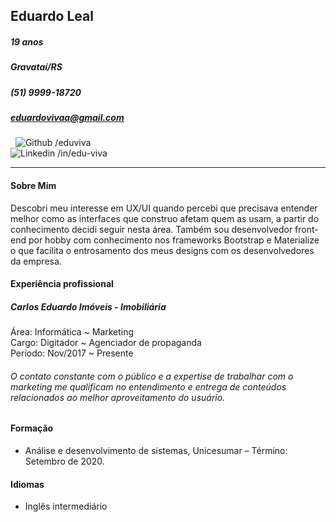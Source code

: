 
## Eduardo Leal

##### 19 anos
##### Gravataí/RS
##### (51) 9999-18720
##### eduardovivaa@gmail.com
&nbsp;
![Github](https://i.ibb.co/RbFq7Wv/Github-icon.png) /eduviva  
![Linkedin](https://i.ibb.co/GRZkNVp/Linkedin-icon.png) /in/edu-viva

-----
#### Sobre Mim
Descobri meu interesse em UX/UI quando percebi que precisava entender melhor como as interfaces que construo afetam quem as usam, a partir do conhecimento decidi seguir nesta área. 
Também sou desenvolvedor front-end por hobby com conhecimento nos frameworks Bootstrap e Materialize o que facilita o entrosamento dos meus designs com os desenvolvedores da empresa.

#### Experiência profissional
##### Carlos Eduardo Imóveis - Imobiliária
Área: Informática ~ Marketing\
Cargo: Digitador ~ Agenciador de propaganda\
Período: Nov/2017 ~ Presente

###### O contato constante com o público e a expertise de trabalhar com o marketing me qualificam no entendimento e entrega de conteúdos relacionados ao melhor aproveitamento do usuário.

#### Formação 
- Análise e desenvolvimento de sistemas, Unicesumar – Término: Setembro de 2020.

#### Idiomas
- Inglês intermediário
